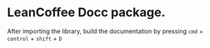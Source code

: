 # LeanCoffee Docc package.

After importing the library, build the documentation by pressing `cmd` + `control` + `shift` + `D`
